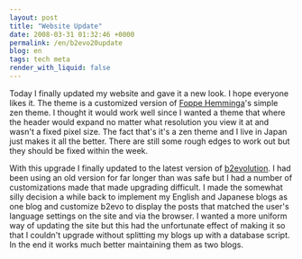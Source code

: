 ```yaml
---
layout: post
title: "Website Update"
date: 2008-03-31 01:32:46 +0000
permalink: /en/b2evo20update
blog: en
tags: tech meta
render_with_liquid: false
---
```


Today I finally updated my website and gave it a new look. I hope everyone likes it. The theme is a customized version of [Foppe Hemminga](http://www.blog.hemminga.net/)'s simple zen theme. I thought it would work well since I wanted a theme that where the header would expand no matter what resolution you view it at and wasn't a fixed pixel size. The fact that's it's a zen theme and I live in Japan just makes it all the better. There are still some rough edges to work out but they should be fixed within the week.

With this upgrade I finally updated to the latest version of [b2evolution](http://www.b2evolution.net/ "b2evolution"). I had been using an old version for far longer than was safe but I had a number of customizations made that made upgrading difficult. I made the somewhat silly decision a while back to implement my English and Japanese blogs as one blog and customize b2evo to display the posts that matched the user's language settings on the site and via the browser. I wanted a more uniform way of updating the site but this had the unfortunate effect of making it so that I couldn't upgrade without splitting my blogs up with a database script. In the end it works much better maintaining them as two blogs.
